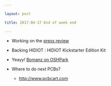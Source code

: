```yaml
---

layout: post

title: 2017-04-17 End of week end

---
```



-   Working on the [press review](/include/AddPressReview.md)
-   Backing HIDIOT : HIDIOT Kickstarter Edition Kit

-   Yeayy! [Bomanz on
    OSHPark](https://blog.oshpark.com/2017/04/15/high-speed-adc-phat-for-raspberry-pi/)

-   Where to do next PCBs?

    -   http://www.pcbcart.com

